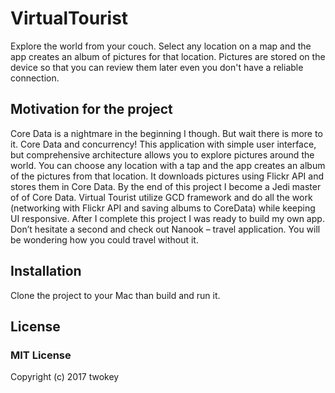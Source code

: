 # VirtualTourist

Explore the world from your couch. Select any location on a map and the app creates an album of pictures for that location. Pictures are stored on the device so that you can review them later even you don't have a reliable connection.

## Motivation for the project

Core Data is a nightmare in the beginning I though. But wait there is more to it. Core Data and concurrency! This application with simple user interface, but comprehensive architecture allows you to explore pictures around the world. You can choose any location with a tap and the app creates an album of the pictures from that location. It downloads pictures using Flickr API and stores them in Core Data.
By the end of this project I become a Jedi master of of Core Data. Virtual Tourist utilize GCD framework and do all the work (networking with Flickr API and saving albums to CoreData) while keeping UI responsive. After I complete this project I was ready to build my own app. Don’t hesitate a second and check out Nanook – travel application. You will be wondering how you could travel without it.


## Installation

Clone the project to your Mac than build and run it.

## License

### MIT License

Copyright (c) 2017 twokey
